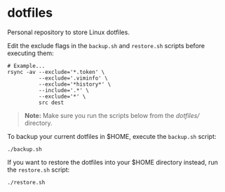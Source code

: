 # dotfiles
Personal repository to store Linux dotfiles.

Edit the exclude flags in the `backup.sh` and `restore.sh` scripts before executing them:
```
# Example...
rsync -av --exclude='*.token' \
          --exclude='.viminfo' \
          --exclude='*history*' \
          --include='.*' \
          --exclude='*' \
          src dest
```
> **Note:** Make sure you run the scripts below from the _dotfiles/_ directory.

To backup your current dotfiles in $HOME, execute the `backup.sh` script:
```
./backup.sh
```

If you want to restore the dotfiles into your $HOME directory instead, run the `restore.sh` script:
```
./restore.sh
```